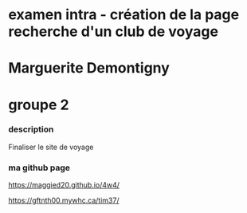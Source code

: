 
# examen intra - création de la page recherche d'un club de voyage

# Marguerite Demontigny
# groupe 2

### description
Finaliser le site de voyage


### ma github page
https://maggied20.github.io/4w4/

https://gftnth00.mywhc.ca/tim37/
